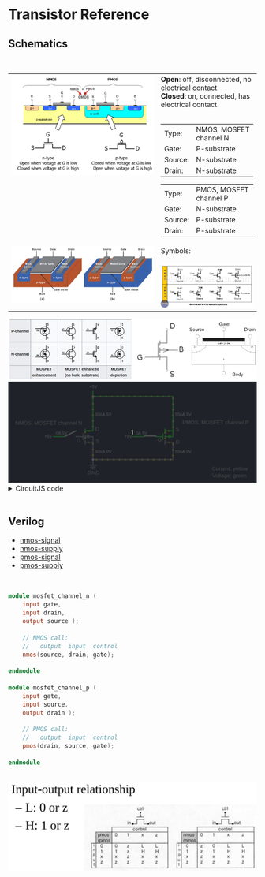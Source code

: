# Transistor Reference

## Schematics

<br>

<table width='100%'>
<tr>
<td valign='top'>
    <img src='./images/nmos-pmos.png' width='100%'>
</td>
<td valign='top' width='40%'>
    <b>Open</b>: off, disconnected, no electrical contact.<br>
    <b>Closed</b>: on, connected, has electrical contact.<br><br>
    <table>
    <tr>
        <td>Type:</td><td>NMOS, MOSFET channel N</td>
    </tr>
    <tr>
        <td>Gate:</td><td>P-substrate</td>
    </tr>
    <tr>
        <td>Source:</td><td>N-substrate</td>
    </tr>
    <tr>
        <td>Drain:</td><td>N-substrate</td>
    </tr>
    </table>
    <table>
    <tr>
        <td>Type:</td><td>PMOS, MOSFET channel P</td>
    </tr>
    <tr>
        <td>Gate:</td><td>N-substrate</td>
    </tr>
    <tr>
        <td>Source:</td><td>P-substrate</td>
    </tr>
    <tr>
        <td>Drain:</td><td>P-substrate</td>
    </tr>
    </table>
</td>
</tr>
<tr>
    <td valign='top'>
        <img src='images/Figure_11-Semiconductor_Handbook_800w.jpg' >
    </td>
    <td valign='top'>
        Symbols:<br><br>
        <img src='images/symbols-nmos-pmos-transistor.png' >
    </td>
</tr>
</table>

<img src='images/t-types.jpg' >

<img src='images/Peek 21-04-2023 16-19.gif' >

<details>
    <summary>CircuitJS code</summary>
    <br>
    <a href='https://www.falstad.com/circuit/circuitjs.html' target='_blank'>https://www.falstad.com/circuit/circuitjs.html</a>

```
$ 1 0.000005 2.3728258192205156 44 5 50 5e-11
f 304 240 352 240 0 1.5 0.02
172 256 240 224 240 0 7 5 5 0 0 0.5 Gate Voltage
w 352 256 352 304 3
w 352 224 352 128 3
172 352 128 352 96 0 7 5 5 0 0 0.5 Drain Voltage
g 352 304 352 320 0 0
s 272 240 304 240 0 1 false
f 528 240 576 240 1 1.5 0.02
s 496 240 528 240 0 0 false
172 480 240 448 240 0 7 5 5 0 0 0.5 Gate Voltage
w 576 128 576 224 3
w 352 128 576 128 0
w 576 256 576 304 3
w 576 304 352 304 0
x 359 224 369 227 4 15 D
x 306 256 317 259 4 15 G
x 360 258 370 261 4 15 S
x 584 225 594 228 4 15 S
x 584 260 594 263 4 15 D
x 533 254 544 257 4 15 G
x 134 207 321 210 4 15 NMOS,\sMOSFET\schannel\sN
x 603 205 788 208 4 15 PMOS,\sMOSFET\schannel\sP
x 337 346 370 349 4 15 GND
x 686 335 786 338 4 15 Current:\syellow
x 686 354 782 357 4 15 Voltage:\sgreen
w 480 240 496 240 3
w 256 240 272 240 3
o 0 64 0 4099 5 0.2 0 6 0 3 0 0 0 3 7 0 7 3
```

</details>

<br>

## Verilog

- [nmos-signal](verilog/nmos-signal/)
- [nmos-supply](verilog/nmos-supply/)
- [pmos-signal](verilog/pmos-signal/)
- [pmos-supply](verilog/pmos-supply/)

<br>

```verilog
module mosfet_channel_n (
    input gate,
    input drain, 
    output source );

    // NMOS call:
    //   output  input  control
    nmos(source, drain, gate);

endmodule

module mosfet_channel_p (
    input gate,
    input source, 
    output drain );

    // PMOS call:
    //   output  input  control
    pmos(drain, source, gate);

endmodule
```

<br>

<img src='images/2023-04-21 18-06-21.png' >
